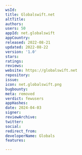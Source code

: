 ```yaml
---
wsId: 
title: Globalswift.net
altTitle: 
authors: 
users: 50
appId: net.globalswift
appCountry: 
released: 2022-08-21
updated: 2022-08-22
version: '1.0'
stars: 
ratings: 
reviews: 
website: https://globalswift.net
repository: 
issue: 
icon: net.globalswift.png
bugbounty: 
meta: removed
verdict: fewusers
appHashes: 
date: 2024-04-03
signer: 
reviewArchive: 
twitter: 
social: 
redirect_from: 
developerName: Globals
features: 

---
```


